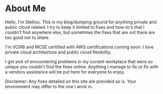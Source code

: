 # About Me

Hello, I'm Stellios. This is my blog/dumping ground for anything private and public cloud related. I try to keep it limited to fixes and how-to's that I couldn't find anywhere else, but sometimes the fixes that are out there are too good not to share.

I'm VCIX6 and MCSE certified with AWS certifications coming soon. I love private cloud architecture and public cloud flexibility.

I got sick of encountering problems in my current workplace that were so unique you couldn't find the fixes online. Anything I manage to fix or fix with a vendors assistance will be put here for everyone to enjoy.

Disclaimer: Any fixes detailed on this site are provided as is. Your environment may differ to the one I work in.